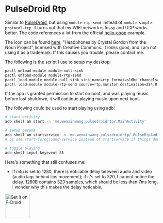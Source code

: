 # PulseDroid Rtp

Similar to [PulseDroid](https://github.com/dront78/PulseDroid), but
using `module-rtp-send` instead of `module-simple-protocol-tcp`. It
turns out that my WIFI network is lossy and UDP works better. The code
references a lot from the official
[hello-oboe](https://github.com/google/oboe/blob/master/samples/hello-oboe/)
example.

The icon can be found
[here](https://thenounproject.com/term/headphones/2494847/),
"Headphones by Crystal Gordon from the Noun Project", licensed with
Creative Commons. It looks good, and I am not using it as a
trademark. If this causes you trouble, please contact me.

The following is the script I use to setup my desktop:

```bash
pactl unload-module module-null-sink
pactl unload-module module-rtp-send
pactl load-module module-null-sink sink_name=rtp format=s16be channels=2 rate=48000
pactl load-module module-rtp-send source=rtp.monitor destination=224.0.0.56 port=4010 mtu=320
```

If the app is granted permission to start on boot, and was playing music before last shutdown,
it will continue playing music upon next boot.

The following could be used to start playing using adb:

```bash
# start activity
adb shell am start -n 'me.wenxinwang.pulsedroidrtp/.MainActivity'

# setup params
adb shell am startservice -n 'me.wenxinwang.pulsedroidrtp/.PulseRtpAudioService' -a 'android.intent.action.MEDIA_BUTTON' -d 'udp://224.0.0.56:4010/?latency=0\&mtu=320\&max_latency=300\&num_channel=2\&mask_channel=0'
# or use start-foreground-service instead of startservice if things don't work

# toggle playing
adb shell input keyevent 85
```

Here's something that still confuses me:

- If mtu is set to 1280, there is noticable delay between audio and
  video (audio lags behind lips movement); if it's set to 320, I
  cannot notice the delay. 1280B contains 320 samples, which should be
  less than 7ms long. I wonder why this makes the delay noticable.

[<img src="https://fdroid.gitlab.io/artwork/badge/get-it-on.png"
     alt="Get it on F-Droid"
     height="80">](https://f-droid.org/packages/me.wenxinwang.pulsedroidrtp/)
